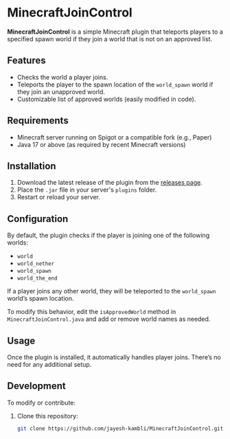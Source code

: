 # MinecraftJoinControl

**MinecraftJoinControl** is a simple Minecraft plugin that teleports players to a specified spawn world if they join a world that is not on an approved list.

## Features

- Checks the world a player joins.
- Teleports the player to the spawn location of the `world_spawn` world if they join an unapproved world.
- Customizable list of approved worlds (easily modified in code).

## Requirements

- Minecraft server running on Spigot or a compatible fork (e.g., Paper)
- Java 17 or above (as required by recent Minecraft versions)

## Installation

1. Download the latest release of the plugin from the [releases page](#).
2. Place the `.jar` file in your server's `plugins` folder.
3. Restart or reload your server.

## Configuration

By default, the plugin checks if the player is joining one of the following worlds:

- `world`
- `world_nether`
- `world_spawn`
- `world_the_end`

If a player joins any other world, they will be teleported to the `world_spawn` world’s spawn location.

To modify this behavior, edit the `isApprovedWorld` method in `MinecraftJoinControl.java` and add or remove world names as needed.

## Usage

Once the plugin is installed, it automatically handles player joins. There’s no need for any additional setup.

## Development

To modify or contribute:

1. Clone this repository:
   ```bash
   git clone https://github.com/jayesh-kambli/MinecraftJoinControl.git
